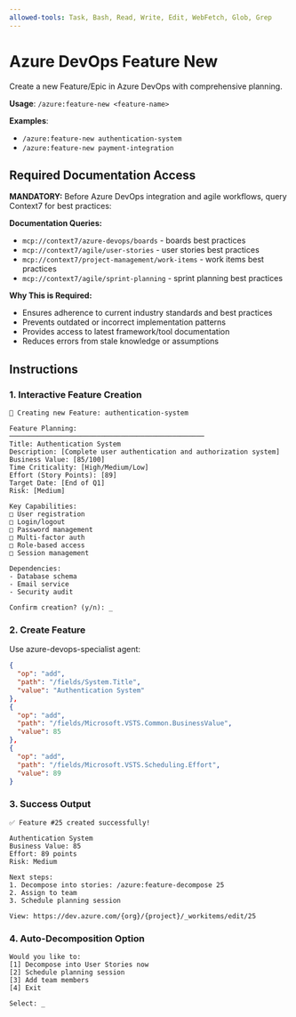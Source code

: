 ```yaml
---
allowed-tools: Task, Bash, Read, Write, Edit, WebFetch, Glob, Grep
---
```


# Azure DevOps Feature New

Create a new Feature/Epic in Azure DevOps with comprehensive planning.

**Usage**: `/azure:feature-new <feature-name>`

**Examples**:
- `/azure:feature-new authentication-system`
- `/azure:feature-new payment-integration`

## Required Documentation Access

**MANDATORY:** Before Azure DevOps integration and agile workflows, query Context7 for best practices:

**Documentation Queries:**
- `mcp://context7/azure-devops/boards` - boards best practices
- `mcp://context7/agile/user-stories` - user stories best practices
- `mcp://context7/project-management/work-items` - work items best practices
- `mcp://context7/agile/sprint-planning` - sprint planning best practices

**Why This is Required:**
- Ensures adherence to current industry standards and best practices
- Prevents outdated or incorrect implementation patterns
- Provides access to latest framework/tool documentation
- Reduces errors from stale knowledge or assumptions


## Instructions

### 1. Interactive Feature Creation

```
🎯 Creating new Feature: authentication-system

Feature Planning:
─────────────────────────────────────────────────
Title: Authentication System
Description: [Complete user authentication and authorization system]
Business Value: [85/100]
Time Criticality: [High/Medium/Low]
Effort (Story Points): [89]
Target Date: [End of Q1]
Risk: [Medium]

Key Capabilities:
□ User registration
□ Login/logout
□ Password management
□ Multi-factor auth
□ Role-based access
□ Session management

Dependencies:
- Database schema
- Email service
- Security audit

Confirm creation? (y/n): _
```

### 2. Create Feature

Use azure-devops-specialist agent:

```json
{
  "op": "add",
  "path": "/fields/System.Title",
  "value": "Authentication System"
},
{
  "op": "add",
  "path": "/fields/Microsoft.VSTS.Common.BusinessValue",
  "value": 85
},
{
  "op": "add",
  "path": "/fields/Microsoft.VSTS.Scheduling.Effort",
  "value": 89
}
```

### 3. Success Output

```
✅ Feature #25 created successfully!

Authentication System
Business Value: 85
Effort: 89 points
Risk: Medium

Next steps:
1. Decompose into stories: /azure:feature-decompose 25
2. Assign to team
3. Schedule planning session

View: https://dev.azure.com/{org}/{project}/_workitems/edit/25
```

### 4. Auto-Decomposition Option

```
Would you like to:
[1] Decompose into User Stories now
[2] Schedule planning session
[3] Add team members
[4] Exit

Select: _
```